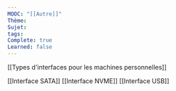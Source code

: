 ```yaml
---
MOOC: "[[Autre]]"
Thème: 
Sujet: 
tags: 
Complete: true
Learned: false
---
```

[[Types d'interfaces pour les machines personnelles]]

[[Interface SATA]]
[[Interface NVME]]
[[Interface USB]]